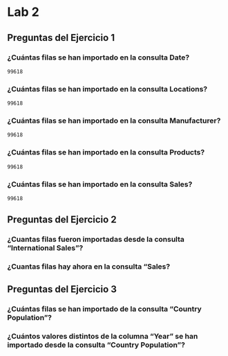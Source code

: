 # Lab 2
## Preguntas del Ejercicio 1
### ¿Cuántas filas se han importado en la consulta Date?
    99618
### ¿Cuántas filas se han importado en la consulta Locations?
    99618
### ¿Cuántas filas se han importado en la consulta Manufacturer?
    99618
### ¿Cuántas filas se han importado en la consulta Products?
    99618
### ¿Cuántas filas se han importado en la consulta Sales?
    99618

## Preguntas del Ejercicio 2
### ¿Cuantas filas fueron importadas desde la consulta “International Sales”?

### ¿Cuantas filas hay ahora en la consulta “Sales?

## Preguntas del Ejercicio 3
### ¿Cuántas filas se han importado de la consulta “Country Population”?

### ¿Cuántos valores distintos de la columna “Year” se han importado desde la consulta “Country Population”? 